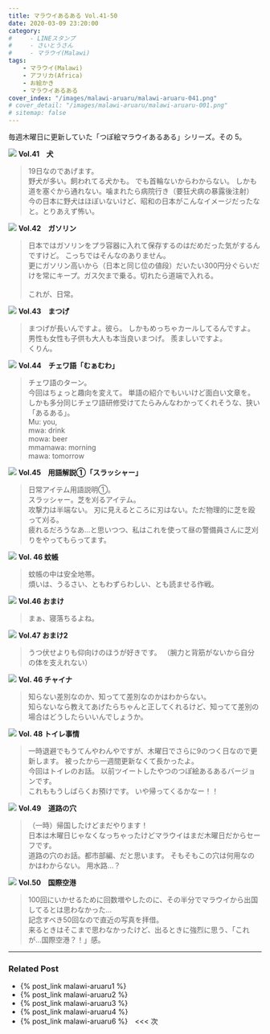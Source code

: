 ```yaml
---
title: マラウイあるある Vol.41-50
date: 2020-03-09 23:20:00
category:
#     - LINEスタンプ
#     - さいとうさん
#     - マラウイ(Malawi)
tags:
    - マラウイ(Malawi)
    - アフリカ(Africa)
    - お絵かき
    - マラウイあるある
cover_index: "/images/malawi-aruaru/malawi-aruaru-041.png"
# cover_detail: "/images/malawi-aruaru/malawi-aruaru-001.png"
# sitemap: false
---
```


毎週木曜日に更新していた「つぽ絵マラウイあるある」シリーズ。その 5。

<div class="tiles">
    <article><span class="post-image"><img src="/images/malawi-aruaru/malawi-aruaru-041.png"></span>
    <strong>Vol.41　犬</strong>
    <blockquote>
    19日なのであげます。<br/>
    野犬が多い。飼われてる犬かも。
    でも首輪ないからわからない。
    しかも道を塞ぐから通れない。噛まれたら病院行き（要狂犬病の暴露後注射）<br/>
今の日本に野犬はほぼいないけど、昭和の日本がこんなイメージだったなと。とりあえず怖い。
    </blockquote></article>
    <article><span class="post-image"><img src="/images/malawi-aruaru/malawi-aruaru-042.png"></span>
    <strong>Vol.42　ガソリン</strong>
    <blockquote>
    日本ではガソリンをプラ容器に入れて保存するのはだめだった気がするんですけど。
こっちではそんなのありません。<br/>
更にガソリン高いから（日本と同じ位の値段）だいたい300円分ぐらいだけを常にキープ。ガス欠まで乗る。切れたら道端で入れる。<br/>
<br/>
これが、日常。
    </blockquote></article>
    <article><span class="post-image"><img src="/images/malawi-aruaru/malawi-aruaru-043.png"></span>
    <strong>Vol.43　まつげ</strong>
    <blockquote>
    まつげが長いんですよ。彼ら。
しかもめっちゃカールしてるんですよ。
男性も女性も子供も大人も本当良いまつげ。
羨ましいですよ。<br/>
くりん。
    </blockquote></article>
    <article><span class="post-image"><img src="/images/malawi-aruaru/malawi-aruaru-044.png"></span>
    <strong>Vol.44　チェワ語「むぁむわ」</strong>
    <blockquote>
    チェワ語のターン。<br/>
    今回はちょっと趣向を変えて。
    単語の紹介でもいいけど面白い文章を。<br/>
    しかも多分同じチェワ語研修受けてたらみんなわかってくれそうな、狭い「あるある」。<br/>
    Mu: you,<br/>
    mwa: drink<br/>
    mowa: beer<br/>
    mmamawa: morning<br/>
    mawa: tomorrow
    </blockquote></article>
    <article><span class="post-image"><img src="/images/malawi-aruaru/malawi-aruaru-045.png"></span>
    <strong>Vol.45　用語解説①「スラッシャー」</strong>
    <blockquote>
    日常アイテム用語説明①。<br/>
    スラッシャー。芝を刈るアイテム。<br/>
    攻撃力は半端ない。
    刃に見えるところに刃はない。ただ物理的に芝を殴って刈る。<br/>
    疲れるだろうなあ…と思いつつ、私はこれを使って昼の警備員さんに芝刈りをやってもらってます。
    </blockquote></article>
    <article><span class="post-image"><img src="/images/malawi-aruaru/malawi-aruaru-046.png"></span>
    <strong>Vol. 46 蚊帳</strong>
    <blockquote>
    蚊帳の中は安全地帯。<br/>
    煩いは、うるさい、ともわずらわしい、とも読ませる作戦。
    </blockquote></article>
    <article><span class="post-image"><img src="/images/malawi-aruaru/malawi-aruaru-046-omake1.png"></span>
    <strong>Vol.46 おまけ</strong>
    <blockquote>
    まぁ、寝落ちるよね。
    </blockquote></article>
    <article><span class="post-image"><img src="/images/malawi-aruaru/malawi-aruaru-046-omake2.png"></span>
    <strong>Vol.47 おまけ2</strong>
    <blockquote>
    うつ伏せよりも仰向けのほうが好きです。
    （腕力と背筋がないから自分の体を支えれない）
    </blockquote></article>
    <article><span class="post-image"><img src="/images/malawi-aruaru/malawi-aruaru-047.png"></span>
    <strong>Vol. 46 チャイナ</strong>
    <blockquote>
    知らない差別なのか、知ってて差別なのかはわからない。<br/>
    知らないなら教えてあげたらちゃんと正してくれるけど、知ってて差別の場合はどうしたらいいんでしょうか。
    </blockquote></article>
    <article><span class="post-image"><img src="/images/malawi-aruaru/malawi-aruaru-048.png"></span>
    <strong>Vol. 48 トイレ事情</strong>
    <blockquote>
    一時退避でもうてんやわんやですが、木曜日でさらに9のつく日なので更新します。
    被ったから一週間更新なくて長かったよ。<br/>
    今回はトイレのお話。
    以前ツイートしたやつのつぽ絵あるあるバージョンです。<br/>
    これももうしばらくお預けです。
    いや帰ってくるかなー！！
    </blockquote></article>
    <article><span class="post-image"><img src="/images/malawi-aruaru/malawi-aruaru-049.png"></span>
    <strong>Vol.49　道路の穴</strong>
    <blockquote>
    （一時）帰国したけどまだやります！<br/>
    日本は木曜日じゃなくなっちゃったけどマラウイはまだ木曜日だからセーフです。<br/>
    道路の穴のお話。都市部編、だと思います。
    そもそもこの穴は何用なのかはわからない。
    用水路…？
    </blockquote></article>
    <article><span class="post-image"><img src="/images/malawi-aruaru/malawi-aruaru-050.png"></span>
    <strong>Vol.50　国際空港</strong>
    <blockquote>
    100回にいかせるために回数増やしたのに、その半分でマラウイから出国してるとは思わなかった…<br/>
    記念すべき50回なので直近の写真を拝借。<br/>
    来るときはそこまで思わなかったけど、出るときに強烈に思う、「これが…国際空港？！」感。
    </blockquote></article>
</div>


---

### Related Post
- {% post_link malawi-aruaru1 %}
- {% post_link malawi-aruaru2 %}
- {% post_link malawi-aruaru3 %}
- {% post_link malawi-aruaru4 %}
- {% post_link malawi-aruaru6 %}　&lt;&lt;&lt; 次
